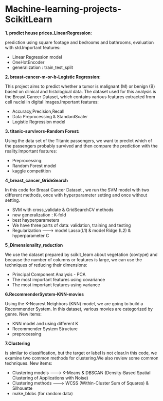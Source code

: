 # Machine-learning-projects-ScikitLearn

**1. prodict house prices_LinearRegression:** 

prediction using square footage and bedrooms and bathrooms, evaluation with std.Important features:
- Linear Regression model
- OneHotEncoder
- generalization : train_test_split

**2. breast-cancer-m-or-b-Logistic Regression:**

This project aims to predict whether a tumor is malignant (M) or benign (B) based on clinical and histological data. The dataset used for this analysis is the Breast Cancer Dataset, which contains various features extracted from cell nuclei in digital images.Important features:
- Accuracy,Precision,Recall
- Data Preprocessing & StandardScaler
- Logistic Regression model

**3. titanic-survivors-Random Forest:**

Using the data set of the Titanic passengers, we want to predict which of the passengers probably survived and then compare the prediction with the reality.Important features:
- Preprocessing
- Random Forest model
- kaggle competition

**4_breast_cancer_GrideSearch**

In this code for Breast Cancer Dataset , we run the SVM model with two different methods, once with hyperparameter setting and once without setting.
- SVM with cross_validate & GridSearchCV methods
- new generalization : K-fold
- best hayperparameters
- We have three parts of data: validation, training and testing
- Regularization ---> model Lasso(L1) & model Ridge (L2) & hyperparameter C

**5_Dimensionality_reduction**

We use the dataset prepared by scikit_learn about vegetation (covtype) and because the number of columns or features is large, we can use the techniques of reducing their dimensions:
- Principal Component Analysis - PCA
- The most important features using covariance
- The most important features using variance


**6.RecommenderSystem-KNN-movies**

Using the K-Nearest Neighbors (KNN) model, we are going to build a Recommender System. In this dataset, various movies are categorized by genre. New items:
- KNN model and using different K
- Recommender System Structure
- preprocessing


**7.Clustering**

 is similar to classification, but the target or label is not clear.In this code, we examine two common methods for clustering.We also review some common techniques. New items:
- Clustering models ---> K-Means  & DBSCAN (Density-Based Spatial Clustering of Applications with Noise)
- Clustering methods ---> WCSS (Within-Cluster Sum of Squares) & Silhouette 
- make_blobs (for random data)
